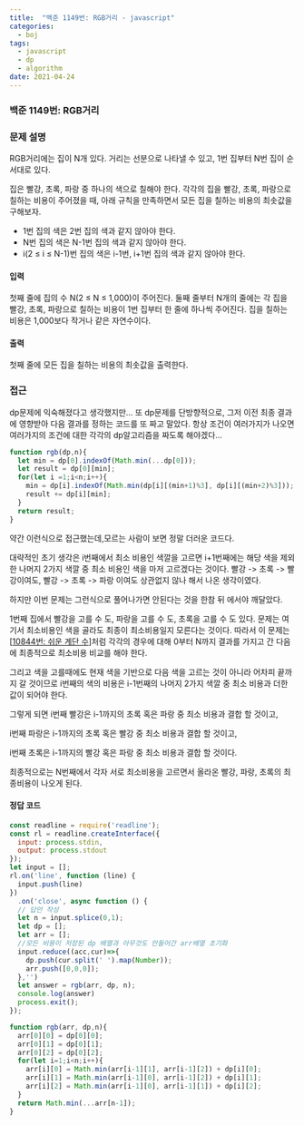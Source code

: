 ```yaml
---
title:  "백준 1149번: RGB거리 - javascript"
categories: 
  - boj
tags:
  - javascript
  - dp
  - algorithm
date: 2021-04-24
---
```

### 백준 1149번: RGB거리

### 문제 설명   
RGB거리에는 집이 N개 있다. 거리는 선분으로 나타낼 수 있고, 1번 집부터 N번 집이 순서대로 있다.

집은 빨강, 초록, 파랑 중 하나의 색으로 칠해야 한다. 각각의 집을 빨강, 초록, 파랑으로 칠하는 비용이 주어졌을 때, 아래 규칙을 만족하면서 모든 집을 칠하는 비용의 최솟값을 구해보자.

- 1번 집의 색은 2번 집의 색과 같지 않아야 한다.
- N번 집의 색은 N-1번 집의 색과 같지 않아야 한다.
- i(2 ≤ i ≤ N-1)번 집의 색은 i-1번, i+1번 집의 색과 같지 않아야 한다.

#### 입력
첫째 줄에 집의 수 N(2 ≤ N ≤ 1,000)이 주어진다. 둘째 줄부터 N개의 줄에는 각 집을 빨강, 초록, 파랑으로 칠하는 비용이 1번 집부터 한 줄에 하나씩 주어진다. 집을 칠하는 비용은 1,000보다 작거나 같은 자연수이다.

#### 출력
첫째 줄에 모든 집을 칠하는 비용의 최솟값을 출력한다.
### 접근   
dp문제에 익숙해졌다고 생각했지만...
또 dp문제를 단방향적으로, 그저 이전 최종 결과에 영향받아 다음 결과를 정하는 코드를 또 짜고 말았다.
항상 조건이 여러가지가 나오면 여러가지의 조건에 대한 각각의 dp알고리즘을 짜도록 해야겠다...
```js
function rgb(dp,n){
  let min = dp[0].indexOf(Math.min(...dp[0]));
  let result = dp[0][min];
  for(let i =1;i<n;i++){
    min = dp[i].indexOf(Math.min(dp[i][(min+1)%3], dp[i][(min+2)%3]));
    result += dp[i][min];
  }
  return result;
}
```
약간 이런식으로 접근했는데,모르는 사람이 보면 정말 더러운 코드다.

대략적인 초기 생각은 i번째에서 최소 비용인 색깔을 고르면 i+1번째에는 해당 색을 제외한 나머지 2가지 색깔 중 최소 비용인 색을 마저 고르겠다는 것이다.
빨강 -> 초록 -> 빨강이여도, 빨강 -> 초록 -> 파랑 이여도 상관없지 않나 해서 나온 생각이였다.

하지만 이번 문제는 그런식으로 풀어나가면 안된다는 것을 한참 뒤 에서야 깨달았다.

1번째 집에서 빨강을 고를 수 도, 파랑을 고를 수 도, 초록을 고를 수 도 있다.
문제는 여기서 최소비용인 색을 골라도 최종이 최소비용일지 모른다는 것이다.
따라서 이 문제는 [[10844번: 쉬운 계단 수](https://www.acmicpc.net/problem/10844)]처럼 각각의 경우에 대해 0부터 N까지 결과를 가지고 간 다음에 최종적으로 최소비용 비교를 해야 한다.

그리고 색을 고를때에도 현재 색을 기반으로 다음 색을 고르는 것이 아니라 어차피 끝까지 갈 것이므로 i번째의 색의 비용은 i-1번째의 나머지 2가지 색깔 중 최소 비용과 더한 값이 되어야 한다.

그렇게 되면 i번째 빨강은 i-1까지의 초록 혹은 파랑 중 최소 비용과 결합 할 것이고,   

i번째 파랑은 i-1까지의 초록 혹은 빨강 중 최소 비용과 결합 할 것이고,   

i번째 초록은 i-1까지의 빨강 혹은 파랑 중 최소 비용과 결합 할 것이다.   


최종적으로는 N번째에서 각자 서로 최소비용을 고르면서 올라온 빨강, 파랑, 초록의 최종비용이 나오게 된다.



#### 정답 코드
```js
const readline = require('readline');
const rl = readline.createInterface({
  input: process.stdin,
  output: process.stdout
});
let input = [];
rl.on('line', function (line) {
  input.push(line)
})
  .on('close', async function () {
  // 답안 작성
  let n = input.splice(0,1);
  let dp = [];
  let arr = [];
  //모든 비용이 저장된 dp 배열과 아무것도 안들어간 arr배열 초기화
  input.reduce((acc,cur)=>{
    dp.push(cur.split(' ').map(Number));
    arr.push([0,0,0]);
  },'')
  let answer = rgb(arr, dp, n);
  console.log(answer)
  process.exit();
});

function rgb(arr, dp,n){    
  arr[0][0] = dp[0][0];
  arr[0][1] = dp[0][1];
  arr[0][2] = dp[0][2];
  for(let i=1;i<n;i++){
    arr[i][0] = Math.min(arr[i-1][1], arr[i-1][2]) + dp[i][0];
    arr[i][1] = Math.min(arr[i-1][0], arr[i-1][2]) + dp[i][1];
    arr[i][2] = Math.min(arr[i-1][0], arr[i-1][1]) + dp[i][2];
  }
  return Math.min(...arr[n-1]);
}
```
